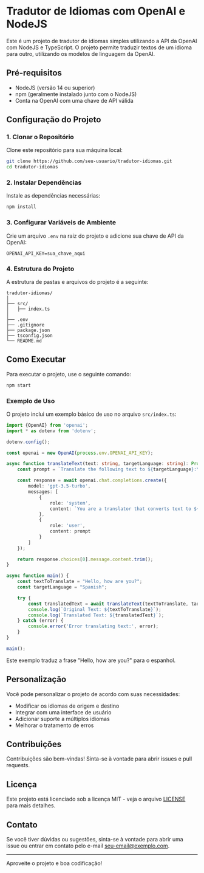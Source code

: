# Tradutor de Idiomas com OpenAI e NodeJS

Este é um projeto de tradutor de idiomas simples utilizando a API da OpenAI com NodeJS e TypeScript. O projeto permite
traduzir textos de um idioma para outro, utilizando os modelos de linguagem da OpenAI.

## Pré-requisitos

- NodeJS (versão 14 ou superior)
- npm (geralmente instalado junto com o NodeJS)
- Conta na OpenAI com uma chave de API válida

## Configuração do Projeto

### 1. Clonar o Repositório

Clone este repositório para sua máquina local:

```bash
git clone https://github.com/seu-usuario/tradutor-idiomas.git
cd tradutor-idiomas
```

### 2. Instalar Dependências

Instale as dependências necessárias:

```bash
npm install
```

### 3. Configurar Variáveis de Ambiente

Crie um arquivo `.env` na raiz do projeto e adicione sua chave de API da OpenAI:

```
OPENAI_API_KEY=sua_chave_aqui
```

### 4. Estrutura do Projeto

A estrutura de pastas e arquivos do projeto é a seguinte:

```
tradutor-idiomas/
│
├── src/
│   ├── index.ts
│
├── .env
├── .gitignore
├── package.json
├── tsconfig.json
└── README.md
```

## Como Executar

Para executar o projeto, use o seguinte comando:

```bash
npm start
```

### Exemplo de Uso

O projeto inclui um exemplo básico de uso no arquivo `src/index.ts`:

```typescript
import {OpenAI} from 'openai';
import * as dotenv from 'dotenv';

dotenv.config();

const openai = new OpenAI(process.env.OPENAI_API_KEY);

async function translateText(text: string, targetLanguage: string): Promise<string> {
    const prompt = `Translate the following text to ${targetLanguage}:\n\n${text}`;

    const response = await openai.chat.completions.create({
        model: 'gpt-3.5-turbo',
        messages: [
            {
                role: 'system',
                content: `You are a translator that converts text to ${targetLanguage}.`
            },
            {
                role: 'user',
                content: prompt
            }
        ]
    });

    return response.choices[0].message.content.trim();
}

async function main() {
    const textToTranslate = "Hello, how are you?";
    const targetLanguage = "Spanish";

    try {
        const translatedText = await translateText(textToTranslate, targetLanguage);
        console.log(`Original Text: ${textToTranslate}`);
        console.log(`Translated Text: ${translatedText}`);
    } catch (error) {
        console.error('Error translating text:', error);
    }
}

main();
```

Este exemplo traduz a frase "Hello, how are you?" para o espanhol.

## Personalização

Você pode personalizar o projeto de acordo com suas necessidades:

- Modificar os idiomas de origem e destino
- Integrar com uma interface de usuário
- Adicionar suporte a múltiplos idiomas
- Melhorar o tratamento de erros

## Contribuições

Contribuições são bem-vindas! Sinta-se à vontade para abrir issues e pull requests.

## Licença

Este projeto está licenciado sob a licença MIT - veja o arquivo [LICENSE](LICENSE) para mais detalhes.

## Contato

Se você tiver dúvidas ou sugestões, sinta-se à vontade para abrir uma issue ou entrar em contato pelo
e-mail [seu-email@exemplo.com](mailto:seu-email@exemplo.com).

---

Aproveite o projeto e boa codificação!